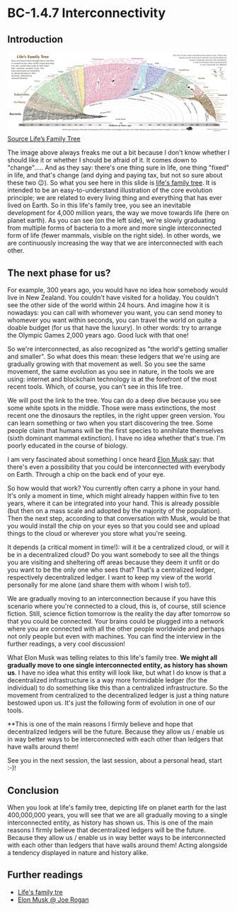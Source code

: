 

# BC-1.4.7 Interconnectivity


## Introduction

![life tree](https://raw.githubusercontent.com/koiosonline/literature-images/main/blockchain-level1/bc-1-4-7-interconnectivity-image1.png )
[Source Life’s Family Tree]( https://webiomirror.wordpress.com/2011/03/04/lifes-family-tree/)

The image above always freaks me out a bit because I don't know whether I should like it or whether I should be afraid of it. It comes down to "change".....
And as they say: there's one thing sure in life, one thing "fixed" in life, and that's change (and dying and paying tax, but not so sure about these two 😉). So what you see here in this slide is [life's family tree]( https://www.evogeneao.com/learn/tree-of-life). It is intended to be an easy-to-understand illustration of the core evolution principle; we are related to every living thing and everything that has ever lived on Earth. So in this life's family tree, you see an inevitable development for 4,000 million years, the way we move towards life (here on planet earth). As you can see (on the left side), we're slowly graduating from multiple forms of bacteria to a more and more single interconnected form of life (fewer mammals, visible on the right side). In other words, we are continuously increasing the way that we are interconnected with each other.


## The next phase for us?

For example, 300 years ago, you would have no idea how somebody would live in New Zealand. You couldn't have visited for a holiday. You couldn't see the other side of the world within 24 hours. And imagine how it is nowadays: you can call with whomever you want,
you can send money to whomever you want within seconds, you can travel the world on quite a doable budget (for us that have the luxury). In other words: try to arrange the Olympic Games 2,000 years ago. Good luck with that one!

So we're interconnected, as also recognized as "the world's getting smaller and smaller". So what does this mean: these ledgers that we're using are gradually growing with that movement as well. So you see the same movement, the same evolution as you see in nature, in the tools we are using: internet and blockchain technology is at the forefront of the most recent tools. Which, of course, you can't see in this life tree.

We will post the link to the tree. You can do a deep dive because you see some white spots in the middle. Those were mass extinctions, the most recent one the dinosaurs the reptiles, in the right upper green version. You can learn something or two when you start discovering the tree. Some people claim that humans will be the first species to annihilate themselves (sixth dominant mammal extinction). I have no idea whether that's true. I'm poorly educated in the course of biology.

I am very fascinated about something I once heard [Elon Musk say]( https://www.youtube.com/watch?v=ycPr5-27vSI): that there's even a possibility that you could be interconnected with everybody on Earth. Through a chip on the back end of your eye.

So how would that work? You currently often carry a phone in your hand. It's only a moment in time, which might already happen within five to ten years, where it can be integrated into your hand. This is already possible (but then on a mass scale and adopted by the majority of the population). Then the next step, according to that conversation with Musk, would be that you would install the chip on your eyes so that you could see and upload things to the cloud or wherever you store what you're seeing.

It depends (a critical moment in time!): will it be a centralized cloud, or will it be in a decentralized cloud? Do you want somebody to see all the things you are visiting and sheltering off areas because they deem it unfit or do you want to be the only one who sees that? That's a centralized ledger, respectively decentralized ledger. I want to keep my view of the world personally for me alone
(and share them with whom I wish to!).

We are gradually moving to an interconnection because if you have this scenario where you're connected to a cloud, this is, of course, still science fiction. Still, science fiction tomorrow is the reality the day after tomorrow so that you could be connected. Your brains could be plugged into a network where you are connected with all the other people worldwide and perhaps not only people but even with machines. You can find the interview in the further readings, a very cool discussion!

What Elon Musk was telling relates to this life's family tree. **We might all gradually move to one single interconnected entity, as history has shown us**. I have no idea what this entity will look like, but what I do know is that a decentralized infrastructure is a way more formidable ledger (for the individual) to do something like this than a centralized infrastructure. So the movement from centralized to the decentralized ledger is just a thing nature bestowed upon us. It's just the following form of evolution in one of our tools.

**This is one of the main reasons I firmly believe and hope that decentralized ledgers will be the future. Because they allow us / enable us in way better ways to be interconnected with each other than ledgers that have walls around them!

See you in the next session, the last session, about a personal head, start :-)!

## Conclusion

When you look at life's family tree, depicting life on planet earth for the last 400,000,000 years, you will see that we are all gradually moving to a single interconnected entity, as history has shown us. This is one of the main reasons I firmly believe that decentralized ledgers will be the future. Because they allow us / enable us in way better ways to be interconnected with each other than ledgers that have walls around them! Acting alongside a tendency displayed in nature and history alike.



## Further readings

* [Life's family tre](https://www.evogeneao.com/learn/tree-of-life)
* [Elon Musk @ Joe Rogan](https://www.youtube.com/watch?v=ycPr5-27vSI)




